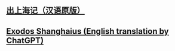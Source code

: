 ## [出上海记（汉语原版）](escaping-from-shanghai.md)

## [Exodos Shanghaius (English translation by ChatGPT)](https://tianjian.hu/exodos-shanghainus-en)
